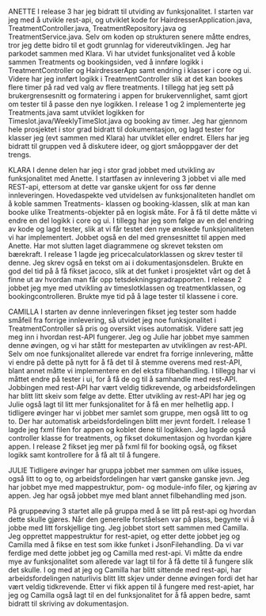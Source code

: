 ANETTE
I release 3 har jeg bidratt til utviding av funksjonalitet. I starten var jeg med å utvikle rest-api, og utviklet kode for HairdresserApplication.java, TreatmentController.java, TreatmentRepository.java og TreatmentService.java. Selv om koden op strukturen senere måtte endres, tror jeg dette bidro til et godt grunnlag for videreutviklingen. Jeg har parkodet sammen med Klara. Vi har utvidet funksjonalitet ved å koble sammen Treatments og bookingsiden, ved å innføre logikk i TreatmentController og HairdresserApp samt endring i klasser i core og ui. Videre har jeg innført logikk i TreatmentController slik at det kan bookes flere timer på rad ved valg av flere treatments. I tillegg hat jeg sett på brukergrensesnitt og formatering i appen for brukervennlighet, samt gjort om tester til å passe den nye logikken. 
I release 1 og 2 implementerte jeg Treatments.java samt utviklet logikken for Timeslot.java/WeeklyTimeSlot.java og booking av timer. Jeg har gjennom hele prosjektet i stor grad bidratt til dokumentasjon, og lagd tester for klasser jeg (evt sammen med Klara) har utviklet eller endret. Ellers har jeg bidratt til gruppen ved å diskutere ideer, og gjort småoppgaver der det trengs.

KLARA
I denne delen har jeg i stor grad jobbet med utvikling av funksjonalitet med Anette. I startfasen av innlevering 3 jobbet vi alle med REST-api, ettersom at dette var ganske ukjent for oss før denne innleveringen. Hovedaspekte ved utvidelsen av funksjonaliteten handlet om å koble sammen Treatments- klassen og booking-klassen, slik at man kan booke ulike Treatments-objekter på en logisk måte. For å få til dette måtte vi endre en del logikk i core og ui. I tillegg har jeg som følge av en del endring av kode og lagd tester, slik at vi får testet den nye ønskede funksjonaliteten vi har implementert. Jobbet også en del med grensesnittet til appen med Anette. Har mot slutten laget diagrammene og skrevet teksten om bærekraft. 
I release 1 lagde jeg pricecalculatorklassen og skrev tester til denne. Jeg skrev også en tekst om ai i dokumentasjonsdelen. Brukte en god del tid på å få fikset jacoco, slik at det funket i prosjektet vårt og det å finne ut av hvordan man får opp tetsdekningsgradrapporten.
I release 2 jobbet jeg mye med utvikling av timeslotklassen og treatmentklassen, og bookingcontrolleren. Brukte mye tid på å lage tester til klassene i core.

CAMILLA
I starten av denne innleveringen fikset jeg tester som hadde småfeil fra forrige innlevering, så utvidet jeg noe funksjonalitet i TreatmentController så pris og oversikt vises automatisk. Videre satt jeg meg inn i hvordan rest-API fungerer. Jeg og Julie har jobbet mye sammen denne øvingen, og vi har stått for mesteparten av utviklingen av rest-API. Selv om noe funksjonalitet allerede var endret fra forrige innlevering, måtte vi endre på dette på nytt for å få det til å stemme overens med rest-API, blant annet måtte vi implementere en del ekstra filbehandling. I tillegg har vi måttet endre på tester i ui, for å få de og til å samhandle med rest-API. Jobbingen med rest-API har vært veldig tidkrevende, og arbeidsfordelingen har blitt litt skeiv som følge av dette. Etter utvikling av rest-API har jeg og Julie også lagt til litt mer funksjonalitet for å få en mer helhetlig app. I tidligere øvinger har vi jobbet mer samlet som gruppe, men også litt to og to. Der har automatisk arbeidsfordelingen blitt mer jevnt fordelt. 
I release 1 lagde jeg fxml filen for appen og koblet dene til logikken. Jeg lagde også controller klasse for treatments, og fikset dokumentasjon og hvordan kjøre appen. 
I release 2 fikset jeg mer på fxml fil for booking også, og fikset logikk samt kontrollere for å få alt til å fungere. 

JULIE
Tidligere øvinger har gruppa jobbet mer sammen om ulike issues, også litt to og to, og arbeidsfordelingen har vært ganske ganske jevn. Jeg har jobbet mye med mappestruktur, pom- og module-info filer, og kjøring av appen. Jeg har også jobbet mye med blant annet filbehandling med json.

På gruppeøving 3 startet alle på gruppa med å se litt på rest-api og hvordan dette skulle gjøres. Når den generelle forståelsen var på plass, begynte vi å jobbe med litt forskjellige ting. Jeg jobbet stort sett sammen med Camilla. Jeg opprettet mappestruktur for rest-apiet, og etter dette jobbet jeg og Camilla med å fikse en test som ikke funket i JsonFilehandling. Da vi var ferdige med dette jobbet jeg og Camilla med rest-api. Vi måtte da endre mye av funksjonalitet som allerede var lagt til for å få dette til å fungere slik det skulle. I og med at jeg og Camilla har blitt sittende med rest-api, har arbeidsfordelingen naturlivis blitt litt skjev under denne øvingen fordi det har vært veldig tidkrevende. Etter vi fikk appen til å fungere med rest-apiet, har jeg og Camilla også lagt til en del funksjonalitet for å få appen bedre, samt bidratt til skriving av dokumentasjon. 